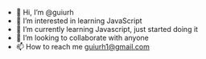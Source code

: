 - 👋 Hi, I’m @guiurh
- 👀 I’m interested in learning JavaScript
- 🌱 I’m currently learning Javascript, just started doing it
- 💞️ I’m looking to collaborate with anyone
- 📫 How to reach me guiurh1@gmail.com

<!---
guiurh/guiurh is a ✨ special ✨ repository because its `README.md` (this file) appears on your GitHub profile.
You can click the Preview link to take a look at your changes.
--->
